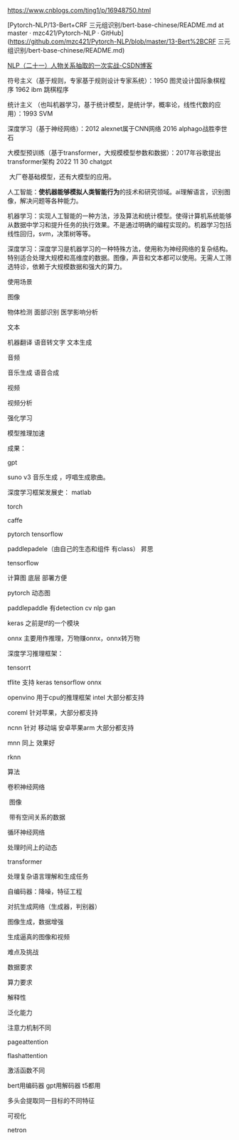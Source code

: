 https://www.cnblogs.com/ting1/p/16948750.html



[Pytorch-NLP/13-Bert+CRF 三元组识别/bert-base-chinese/README.md at master · mzc421/Pytorch-NLP · GitHub](https://github.com/mzc421/Pytorch-NLP/blob/master/13-Bert%2BCRF 三元组识别/bert-base-chinese/README.md)





[NLP（二十一）人物关系抽取的一次实战-CSDN博客](https://blog.csdn.net/jclian91/article/details/104380371)





符号主义（基于规则，专家基于规则设计专家系统）：1950 图灵设计国际象棋程序 1962 ibm 跳棋程序

统计主义 （也叫机器学习，基于统计模型，是统计学，概率论，线性代数的应用）：1993 SVM 

深度学习（基于神经网络）：2012 alexnet属于CNN网络  2016 alphago战胜李世石

大模型预训练（基于transformer，大规模模型参数和数据）：2017年谷歌提出transformer架构  2022 11 30 chatgpt 

​						大厂卷基础模型，还有大模型的应用。





人工智能：**使机器能够模拟人类智能行为**的技术和研究领域。ai理解语言，识别图像，解决问题等各种能力。

机器学习：实现人工智能的一种方法，涉及算法和统计模型。使得计算机系统能够从数据中学习和提升任务的执行效果。不是通过明确的编程实现的。机器学习包括线性回归，svm，决策树等等。

深度学习：深度学习是机器学习的一种特殊方法，使用称为神经网络的复杂结构。特别适合处理大规模和高维度的数据。图像，声音和文本都可以使用。无需人工筛选特诊，依赖于大规模数据和强大的算力。



使用场景

图像

物体检测 面部识别 医学影响分析

文本

机器翻译 语音转文字 文本生成

音频

音乐生成 语音合成

视频

视频分析

强化学习

模型推理加速





成果：

gpt

suno v3  音乐生成 ，哼唱生成歌曲。





深度学习框架发展史：
matlab

torch

caffe

pytorch tensorflow

paddlepadele（由自己的生态和组件 有class） 昇思



tensorflow

计算图 底层 部署方便

pytorch 动态图

paddlepaddle  有detection  cv nlp gan



keras 之前是tf的一个模块

onnx 主要用作推理，万物赚onnx，onnx转万物



深度学习推理框架：

tensorrt

tflite  支持 keras tensorflow onnx

openvino 用于cpu的推理框架 intel  大部分都支持

coreml  针对苹果，大部分都支持

ncnn 针对 移动端 安卓苹果arm  大部分都支持

mnn 同上 效果好

rknn



算法

卷积神经网络

​	图像

​	带有空间关系的数据

循环神经网络

处理时间上的动态

transformer

处理复杂语言理解和生成任务



自编码器：降噪，特征工程



对抗生成网络（生成器，判别器）

图像生成，数据增强

生成逼真的图像和视频



难点及挑战

数据要求

算力要求

解释性

泛化能力



注意力机制不同

pageattention

flashattention



激活函数不同



bert用编码器 gpt用解码器  t5都用

多头会提取同一目标的不同特征





可视化

netron











